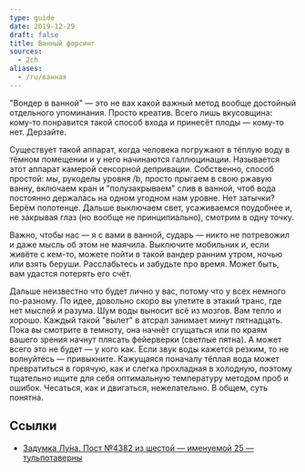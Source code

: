 ```yaml
---
type: guide
date: 2019-12-29
draft: false
title: Ванный форсинг
sources:
  - 2ch
aliases:
  - /ru/ванная
---
```

"Вондер в ванной" — это не вах какой важный метод вообще достойный отдельного упоминания. Просто креатив. Всего лишь вкусовщина: кому-то понравится такой способ входа и принесёт плоды — кому-то нет. Дерзайте.

Существует такой аппарат, когда человека погружают в тёплую воду в тёмном помещении и у него начинаются галлюцинации. Называется этот аппарат камерой сенсорной депривации. Собственно, способ простой: мы, рукоделы уровня /b, просто прыгаем в свою ржавую ванну, включаем кран и "полузакрываем" слив в ванной, чтоб вода постоянно держалась на одном угодном нам уровне. Нет затычки? Берём полотенце. Дальше выключаем свет, усаживаемся поудобнее и, не закрывая глаз (но вообще не принципиально), смотрим в одну точку.

Важно, чтобы нас — я с вами в ванной, сударь — никто не потревожил и даже мысль об этом не маячила. Выключите мобильник и, если живёте с кем-то, можете пойти в такой вандер ранним утром, ночью или взять беруши. Расслабьтесь и забудьте про время. Может быть, вам удастся потерять его счёт.

Дальше неизвестно что будет лично у вас, потому что у всех немного по-разному. По идее, довольно скоро вы улетите в этакий транс, где нет мыслей и разума. Шум воды выносит всё из мозгов. Вам тепло и хорошо. Каждый такой "вылет" в атсрал занимает минут пятнадцать. Пока вы смотрите в темноту, она начнёт сгущаться или по краям вашего зрения начнут плясать фейерверки (светлые пятна). А может всего это не будет — у кого как. Если звук воды кажется резким, то не волнуйтесь — привыкните. Кажущаяся поначалу тёплая вода может превратиться в горячую, как и слегка прохладная в холодную, поэтому тщательно ищите для себя оптимальную температуру методом проб и ошибок. Чесаться, как и двигаться, нежелательно. В общем, суть понятна.

## Ссылки
* [Задумка Лу́на. Пост №4382 из шестой — именуемой 25 — тульпотаверны](http://2ch.hk/se/res/3804.html)
